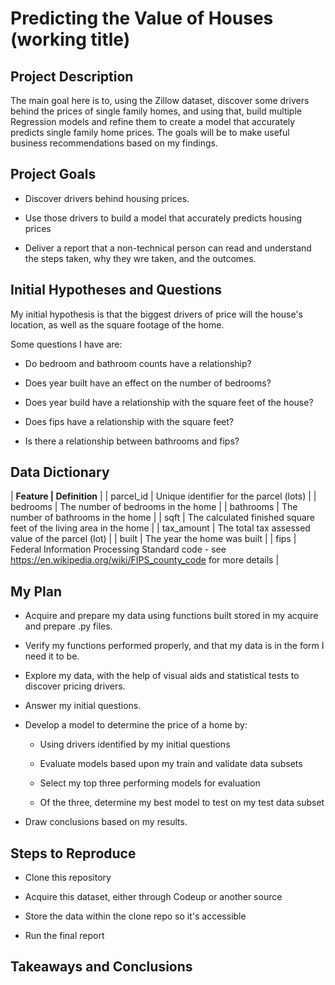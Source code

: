 # Predicting the Value of Houses (working title)

## Project Description

The main goal here is to, using the Zillow dataset, discover some drivers behind the prices of single family homes, and using that, build multiple Regression models and refine them to create a model that accurately predicts single family home prices. The goals will be to make useful business recommendations based on my findings.

## Project Goals

- Discover drivers behind housing prices.

- Use those drivers to build a model that accurately predicts housing prices

- Deliver a report that a non-technical person can read and understand the steps taken, why they wre taken, and the outcomes.

## Initial Hypotheses and Questions

My initial hypothesis is that the biggest drivers of price will the house's location, as well as the square footage of the home. 

Some questions I have are:

- Do bedroom and bathroom counts have a relationship?

- Does year built have an effect on the number of bedrooms?

- Does year build have a relationship with the square feet of the house?
 
- Does fips have a relationship with the square feet?

- Is there a relationship between bathrooms and fips?

## Data Dictionary

| **Feature | Definition** |
| parcel_id |  Unique identifier for the parcel (lots) |
| bedrooms | The number of bedrooms in the home |
| bathrooms | The number of bathrooms in the home |
| sqft | The calculated finished square feet of the living area in the home | 
| tax_amount | The total tax assessed value of the parcel (lot) |
| built | The year the home was built |
| fips |  Federal Information Processing Standard code -  see https://en.wikipedia.org/wiki/FIPS_county_code for more details |

## My Plan

- Acquire and prepare my data using functions built stored in my acquire and prepare .py files.

- Verify my functions performed properly, and that my data is in the form I need it to be. 

- Explore my data, with the help of visual aids and statistical tests to discover pricing drivers.

- Answer my initial questions.

- Develop a model to determine the price of a home by:

    - Using drivers identified by my initial questions 
    
    - Evaluate models based upon my train and validate data subsets
    
    - Select my top three performing models for evaluation
    
    - Of the three, determine my best model to test on my test data subset
    
- Draw conclusions based on my results.

## Steps to Reproduce

- Clone this repository

- Acquire this dataset, either through Codeup or another source

- Store the data within the clone repo so it's accessible

- Run the final report

## Takeaways and Conclusions


